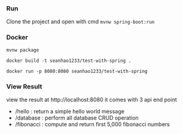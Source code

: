 ### Run

Clone the project and open with cmd
`mvnw spring-boot:run`

### Docker

`mvnw package`

`docker build -t seanhao1233/test-with-spring .`

`docker run -p 8080:8080 seanhao1233/test-with-spring`

### View Result

view the result at http://localhost:8080
it comes with 3 api end point
- /hello : return a simple hello world message
- /database : perform all database CRUD operation
- /fibonacci : compute and return first 5,000 fibonacci numbers
